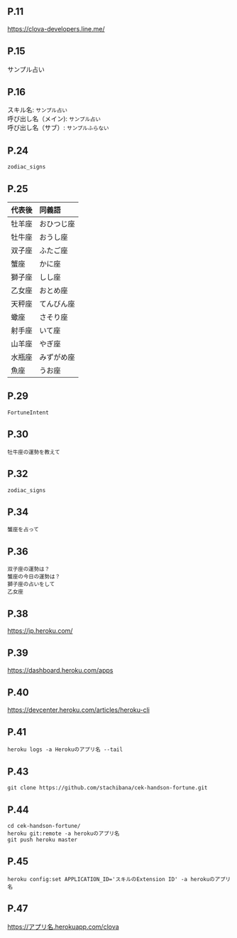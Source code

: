

## P.11

https://clova-developers.line.me/

## P.15

サンプル占い

## P.16

スキル名: `サンプル占い`  
呼び出し名（メイン): `サンプル占い`  
呼び出し名（サブ）: `サンプルふらない`  

## P.24

```
zodiac_signs
```

## P.25

|代表後|同義語|
|:------|:------|
|牡羊座|おひつじ座|
|牡牛座|おうし座|
|双子座|ふたご座|
|蟹座|かに座|
|獅子座|しし座|
|乙女座|おとめ座|
|天秤座|てんびん座|
|蠍座|さそり座|
|射手座|いて座
|山羊座|やぎ座|
|水瓶座|みずがめ座|
|魚座|うお座|

## P.29

```
FortuneIntent
```

## P.30

```
牡牛座の運勢を教えて
```

## P.32

```
zodiac_signs
```

## P.34

```
蟹座を占って
```

## P.36

```
双子座の運勢は？
蟹座の今日の運勢は？
獅子座の占いをして
乙女座
```

## P.38

https://jp.heroku.com/

## P.39

https://dashboard.heroku.com/apps

## P.40

https://devcenter.heroku.com/articles/heroku-cli

## P.41

```
heroku logs -a Herokuのアプリ名 --tail
```

## P.43

```
git clone https://github.com/stachibana/cek-handson-fortune.git
```

## P.44

```
cd cek-handson-fortune/
heroku git:remote -a herokuのアプリ名
git push heroku master
```

## P.45

```
heroku config:set APPLICATION_ID='スキルのExtension ID' -a herokuのアプリ名
```

## P.47

https://アプリ名.herokuapp.com/clova


